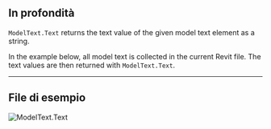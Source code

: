 ## In profondità
`ModelText.Text` returns the text value of the given model text element as a string.

In the example below, all model text is collected in the current Revit file. The text values are then returned with `ModelText.Text`.
___
## File di esempio

![ModelText.Text](./Revit.Elements.ModelText.Text_img.jpg)
